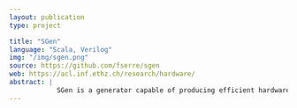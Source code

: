 ```yaml
---
layout: publication
type: project

title: "SGen"
language: "Scala, Verilog"
img: "/img/sgen.png"
source: https://github.com/fserre/sgen
web: https://acl.inf.ethz.ch/research/hardware/
abstract: |
            SGen is a generator capable of producing efficient hardware designs operating on <em>streaming</em> datasets. “Streaming” means that the dataset is divided into several chunks that are processed during several cycles, thus allowing a reduced use of resources. The size of these chunks is referred as the streaming width. It outputs a Verilog file that can be used for FPGAs.
---
```

